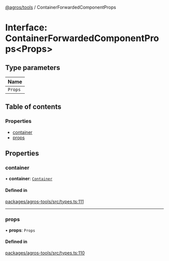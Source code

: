 [@agros/tools](../index.md) / ContainerForwardedComponentProps

# Interface: ContainerForwardedComponentProps<Props\>

## Type parameters

| Name |
| :------ |
| `Props` |

## Table of contents

### Properties

- [container](ContainerForwardedComponentProps.md#container)
- [props](ContainerForwardedComponentProps.md#props)

## Properties

### <a id="container" name="container"></a> container

• **container**: [`Container`](Container.md)

#### Defined in

[packages/agros-tools/src/types.ts:111](https://github.com/agrosjs/agros/blob/b4fbeeb/packages/agros-tools/src/types.ts#L111)

___

### <a id="props" name="props"></a> props

• **props**: `Props`

#### Defined in

[packages/agros-tools/src/types.ts:110](https://github.com/agrosjs/agros/blob/b4fbeeb/packages/agros-tools/src/types.ts#L110)

